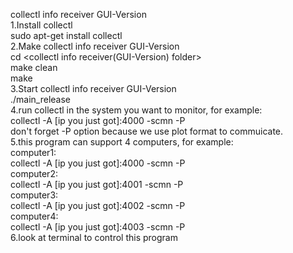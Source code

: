 collectl info receiver GUI-Version
<br/>
1.Install collectl
<br/>
sudo apt-get install collectl
<br/>
2.Make collectl info receiver GUI-Version
<br/>
cd <collectl info receiver(GUI-Version) folder>
<br/>
make clean
<br/>
make
<br/>
3.Start collectl info receiver GUI-Version
<br/>
./main_release
<br/>
4.run collectl in the system you want to monitor, for example:
<br/>
collectl -A [ip you just got]:4000 -scmn -P
<br/>
don't forget -P option because we use plot format to commuicate.
<br/>
5.this program can support 4 computers, for example:
<br/>
computer1:
<br/>
collectl -A [ip you just got]:4000 -scmn -P
<br/>
computer2:
<br/>
collectl -A [ip you just got]:4001 -scmn -P
<br/>
computer3:
<br/>
collectl -A [ip you just got]:4002 -scmn -P
<br/>
computer4:
<br/>
collectl -A [ip you just got]:4003 -scmn -P
<br/>
6.look at terminal to control this program
<br/>
